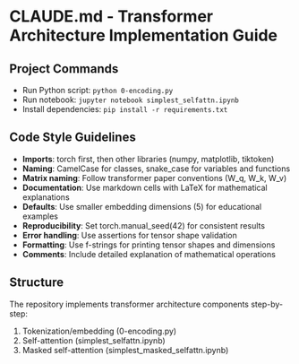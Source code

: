 # CLAUDE.md - Transformer Architecture Implementation Guide

## Project Commands
- Run Python script: `python 0-encoding.py`
- Run notebook: `jupyter notebook simplest_selfattn.ipynb`
- Install dependencies: `pip install -r requirements.txt`

## Code Style Guidelines
- **Imports**: torch first, then other libraries (numpy, matplotlib, tiktoken)
- **Naming**: CamelCase for classes, snake_case for variables and functions
- **Matrix naming**: Follow transformer paper conventions (W_q, W_k, W_v)
- **Documentation**: Use markdown cells with LaTeX for mathematical explanations
- **Defaults**: Use smaller embedding dimensions (5) for educational examples
- **Reproducibility**: Set torch.manual_seed(42) for consistent results
- **Error handling**: Use assertions for tensor shape validation
- **Formatting**: Use f-strings for printing tensor shapes and dimensions
- **Comments**: Include detailed explanation of mathematical operations

## Structure
The repository implements transformer architecture components step-by-step:
1. Tokenization/embedding (0-encoding.py)
2. Self-attention (simplest_selfattn.ipynb)
3. Masked self-attention (simplest_masked_selfattn.ipynb)